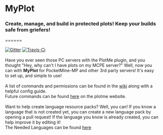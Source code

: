 # MyPlot
### **Create, manage, and build in protected plots! Keep your builds safe from griefers!**
======

[![Gitter](https://badges.gitter.im/jasonwynn10/MyPlot.svg)](https://gitter.im/jasonwynn10/MyPlot?utm_source=badge&utm_medium=badge&utm_campaign=pr-badge) [![Travis-Ci](https://api.travis-ci.org/jasonwynn10/MyPlot.svg)](https://travis-ci.org/jasonwynn10/MyPlot)
<br>
<br>
Have you ever seen those PC servers with the PlotMe plugin, and you thought "Hey, why can't I have plots on my MCPE server?" Well, now you can with **MyPlot** for PocketMine-MP and other 3rd party servers! It's easy to set up, and simple to use!
<br>
<br>
A list of commands and permissions can be found in the [wiki](https://github.com/jasonwynn10/MyPlot/wiki) along with a helpful config guide.
<br>
Future commands can be found [here](http://plotme.worldcretornica.com/cmdsandperms) on the plotme website.
<br>
<br>
Want to help create language resource packs? Well, you can! If you know a language that is not created yet, you can create a new language pack by opening a pull request! If the language you know is already created, you can help improve it by editing it!
<br>
The Needed Languages can be found [here](https://github.com/jasonwynn10/MyPlot/projects/2)
